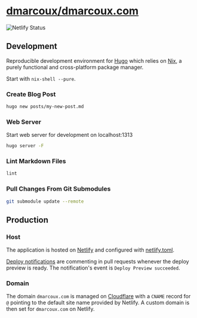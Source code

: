 # [dmarcoux/dmarcoux.com](https://github.com/dmarcoux/dmarcoux.com)

![Netlify Status](https://api.netlify.com/api/v1/badges/5065c943-d1ba-49c8-942a-4ceea3e5dd80/deploy-status)

## Development

Reproducible development environment for [Hugo](https://github.com/gohugoio/hugo)
which relies on [Nix](https://github.com/NixOS/nix), a purely functional and
cross-platform package manager.

Start with `nix-shell --pure`.

### Create Blog Post

```bash
hugo new posts/my-new-post.md
```

### Web Server

Start web server for development on localhost:1313

```bash
hugo server -F
```

### Lint Markdown Files

```bash
lint
```

### Pull Changes From Git Submodules

```bash
git submodule update --remote
```

## Production

### Host

The application is hosted on [Netlify](https://www.netlify.com/) and configured
with [netlify.toml](./netlify.toml).

[Deploy
notifications](https://docs.netlify.com/site-deploys/notifications/#github-pull-request-comments)
are commenting in pull requests whenever the deploy preview is ready. The
notification's event is `Deploy Preview succeeded`.

### Domain

The domain `dmarcoux.com` is managed on
[Cloudflare](https://www.cloudflare.com/) with a `CNAME` record for `@`
pointing to the default site name provided by Netlify. A custom domain is then
set for `dmarcoux.com` on Netlify.
